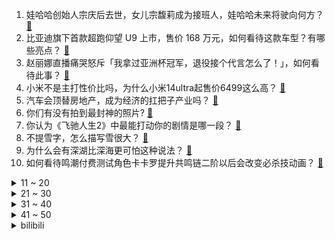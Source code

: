 1. 娃哈哈创始人宗庆后去世，女儿宗馥莉成为接班人，娃哈哈未来将驶向何方？ [:link:](https://www.zhihu.com/question/645773312)
2. 比亚迪旗下首款超跑仰望 U9 上市，售价 168 万元，如何看待这款车型？有哪些亮点？ [:link:](https://www.zhihu.com/question/644497878)
3. 赵丽娜直播痛哭怒斥「我拿过亚洲杯冠军，退役接个代言怎么了！」，如何看待此事？ [:link:](https://www.zhihu.com/question/645785832)
4. 小米不是主打性价比吗，为什么小米14ultra起售价6499这么高？ [:link:](https://www.zhihu.com/question/645501483)
5. 汽车会顶替房地产，成为经济的扛把子产业吗？ [:link:](https://www.zhihu.com/question/639211301)
6. 你们有没有拍到最封神的照片? [:link:](https://www.zhihu.com/question/645089018)
7. 你认为《飞驰人生2》中最能打动你的剧情是哪一段？ [:link:](https://www.zhihu.com/question/645316038)
8. 不提雪字，怎么描写雪很大？ [:link:](https://www.zhihu.com/question/643289984)
9. 为什么会有深湖比深海更可怕这种说法？ [:link:](https://www.zhihu.com/question/310112318)
10. 如何看待鸣潮付费测试角色卡卡罗提升共鸣链二阶以后会改变必杀技动画？ [:link:](https://www.zhihu.com/question/645361697)
<details>
<summary>11 ~ 20</summary>

11. 怎么评价费孝通《乡土中国》成为高中生必读书? [:link:](https://www.zhihu.com/question/644230784)
12. 如何看待许多消费者说小米14 ultra砍掉卫星通信减500就买这个观点？ [:link:](https://www.zhihu.com/question/645778781)
13. 中国男篮73:76输给日本男篮，在亚洲级比赛中对阵日本88年不败的纪录就此打断，如何评价？ [:link:](https://www.zhihu.com/question/645788641)
14. 必须要放弃馒头，饺子，米饭，面条，粥，其中一种食物，你会放弃什么？ [:link:](https://www.zhihu.com/question/644578492)
15. 大学追剧和学习买什么平板性价比更高？ [:link:](https://www.zhihu.com/question/644495108)
16. 非要选购带独立缓存的固态硬盘做系统盘吗？ [:link:](https://www.zhihu.com/question/645115085)
17. 2024 LPL 春季赛NIP VS LNG，如何评价这场比赛？ [:link:](https://www.zhihu.com/question/645804826)
18. 你的青春是什么样子的，用四个字形容? [:link:](https://www.zhihu.com/question/643668975)
19. 「一盏灯，一支笔，一个奇迹」，很多孩子进入寒假作业赶工期，你家娃的寒假作业是什么时间完成的？ [:link:](https://www.zhihu.com/question/645035179)
20. 最近想换手机，四五千块钱左右，拍照好，内存大的，性价比还可以的，有没有推荐的？ [:link:](https://www.zhihu.com/question/644592248)
</details>
<details>
<summary>21 ~ 30</summary>

21. 中国男队战胜法国队，实现世乒赛 11 连冠，如何评价他们的表现？ [:link:](https://www.zhihu.com/question/645820289)
22. 考研调剂到底是怎么一回事？如何调剂到理想的院校？ [:link:](https://www.zhihu.com/question/307851940)
23. 《热辣滚烫》票房超31.14亿，进入中国影史票房TOP17，如何看待该成绩？影片取得成功的因素有哪些？ [:link:](https://www.zhihu.com/question/645499882)
24. 电视剧《武林外传》中哪个选角最精彩？ [:link:](https://www.zhihu.com/question/642043117)
25. 福建海警组织舰艇编队在金门附近海域开展执法巡查，有哪些信息值得关注？ [:link:](https://www.zhihu.com/question/645794189)
26. 你在红楼梦中发现的最小的细节是什么？ [:link:](https://www.zhihu.com/question/644844461)
27. 睡觉打呼噜是哪些行为引起的？哪些好习惯可以避免睡觉打呼噜？ [:link:](https://www.zhihu.com/question/645791800)
28. 同为十三朝古都，洛阳和西安在气质上有什么不同？ [:link:](https://www.zhihu.com/question/408707593)
29. 把孩子成绩看的太重要了，你会不会觉得累？孩子会不会失去他的童年？ [:link:](https://www.zhihu.com/question/640761261)
30. 23-24 赛季英超曼联 1:2 富勒姆，如何评价这场比赛？ [:link:](https://www.zhihu.com/question/645730937)
</details>
<details>
<summary>31 ~ 40</summary>

31. 哪个瞬间让你发现了文字的力量？ [:link:](https://www.zhihu.com/question/645285621)
32. 李鸿章应该知道签订《马关条约》对他意味着什么，但他为什么不拒绝呢？ [:link:](https://www.zhihu.com/question/645111426)
33. 你都见过哪些不动声色的善良？ [:link:](https://www.zhihu.com/question/537980991)
34. 如何看待《飞驰人生 2》叶经理的转变？ [:link:](https://www.zhihu.com/question/644399393)
35. 2024 年酷睿笔记本有哪些亮点？春节后新品多，有哪些特别推荐的笔记本？ [:link:](https://www.zhihu.com/question/645328131)
36. 如何评价《崩坏：星穹铁道》千星纪游PV：「《花火》：幕后纪录」？ [:link:](https://www.zhihu.com/question/645773051)
37. 2024 LPL 春季赛 EDG 2:0 AL 终获赛季首胜，如何评价这场比赛？ [:link:](https://www.zhihu.com/question/645783740)
38. 为什么感觉外国的菜里很少有吃内脏的，而中国却经常看到？ [:link:](https://www.zhihu.com/question/643098546)
39. 娃哈哈创始人宗庆后去世，他 42 岁白手起家创立娃哈哈，曾三度问鼎「中国首富」，如何评价其商业成就？ [:link:](https://www.zhihu.com/question/645773376)
40. 宗馥莉接棒娃哈哈，许多耳熟能详的民营企业进入新老交替时代。在经营理念上，「创二代」们和父辈有哪些异同？ [:link:](https://www.zhihu.com/question/645794518)
</details>
<details>
<summary>41 ~ 50</summary>

41. 你能接受你的直接领导能力不如你，年纪还比你小很多吗？ [:link:](https://www.zhihu.com/question/645690813)
42. 「科比的天赋不高，靠自己的努力走到今天」，这句话正确吗？ [:link:](https://www.zhihu.com/question/20701807)
43. 电视剧《烟火人家》有哪些片段令你印象深刻？ [:link:](https://www.zhihu.com/question/645674568)
44. 24 考研初试成绩查询方式有哪些？ [:link:](https://www.zhihu.com/question/640194175)
45. 杭州一快速路上发生别车伤人事件，嫌疑人因涉嫌故意伤害罪被刑拘，他是否还涉及危害公共交通安全？如何解读？ [:link:](https://www.zhihu.com/question/645768145)
46. 有多少存款你才敢裸辞并休息一段时间？ [:link:](https://www.zhihu.com/question/645460060)
47. 娃哈哈创始人宗庆后去世，春节前因肺癌病重入院，肺癌是一种怎样的疾病？目前治疗手段有哪些，效果如何？ [:link:](https://www.zhihu.com/question/645773345)
48. 如果你现在辞职，你的工作会被迅速取代吗？如何让自己成为工作上无法取代的人？ [:link:](https://www.zhihu.com/question/645386589)
49. 为什么公司招人的时候偏爱有工作经验的，但是在裁员时又更倾向于重新招人而不是留住培养了多年的老员工？ [:link:](https://www.zhihu.com/question/645386210)
50. 如何理解《飞驰人生 2》张驰说的「我努力了无数次，我知道机会只会出现在其中一两次」？ [:link:](https://www.zhihu.com/question/645315859)
</details><details>
<summary>bilibili</summary>

</details>